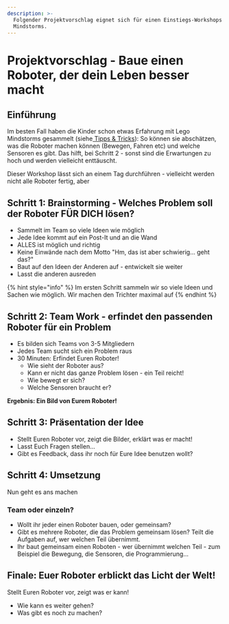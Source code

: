 ```yaml
---
description: >-
  Folgender Projektvorschlag eignet sich für einen Einstiegs-Workshops mit Lego
  Mindstorms.
---
```


# Projektvorschlag - Baue einen Roboter, der dein Leben besser macht

## Einführung

Im besten Fall haben die Kinder schon etwas Erfahrung mit Lego Mindstorms gesammelt \(siehe[ Tipps & Tricks](tipps-and-tricks-fuer-workshops.md)\):  So können sie abschätzen, was die Roboter machen können \(Bewegen, Fahren etc\) und welche Sensoren es gibt. Das hilft, bei Schritt 2 - sonst sind die Erwartungen zu hoch und werden vielleicht enttäuscht. 

Dieser Workshop lässt sich an einem Tag durchführen - vielleicht werden nicht alle Roboter fertig, aber 

## Schritt 1: Brainstorming - Welches Problem soll der Roboter FÜR DICH lösen?

* Sammelt im Team so viele Ideen wie möglich
* Jede Idee kommt auf ein Post-It und an die Wand
* ALLES ist möglich und richtig 
* Keine Einwände nach dem Motto "Hm, das ist aber schwierig... geht das?"
* Baut auf den Ideen der Anderen auf - entwickelt sie weiter
* Lasst die anderen ausreden

{% hint style="info" %}
Im ersten Schritt sammeln wir so viele Ideen und Sachen wie möglich. Wir machen den Trichter maximal auf 
{% endhint %}

## Schritt 2: Team Work - erfindet den passenden Roboter für ein Problem

* Es bilden sich Teams von 3-5 Mitgliedern
* Jedes Team sucht sich ein Problem raus
* 30 Minuten: Erfindet Euren Roboter!
  * Wie sieht der Roboter aus?
  * Kann er nicht das ganze Problem lösen - ein Teil reicht!
  * Wie bewegt er sich? 
  * Welche Sensoren braucht er?

**Ergebnis: Ein Bild von Eurem Roboter!**

## Schritt 3: Präsentation der Idee

* Stellt Euren Roboter vor, zeigt die Bilder, erklärt was er macht! 
* Lasst Euch Fragen stellen...
* Gibt es Feedback, dass ihr noch für Eure Idee benutzen wollt?

## Schritt 4: Umsetzung

Nun geht es ans machen

### Team oder einzeln?

* Wollt ihr jeder einen Roboter bauen, oder gemeinsam?
* Gibt es mehrere Roboter, die das Problem gemeinsam lösen? Teilt die Aufgaben auf, wer welchen Teil übernimmt.
* Ihr baut gemeinsam einen Roboten - wer übernimmt welchen Teil - zum Beispiel die Bewegung, die Sensoren, die Programmierung...

## Finale: Euer Roboter erblickt das Licht der Welt!

Stellt Euren Roboter vor, zeigt was er kann!

* Wie kann es weiter gehen? 
* Was gibt es noch zu machen?










